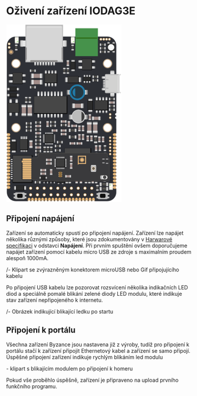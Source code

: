 # Oživení zařízení IODAG3E 

![IODAG3E BOARD](/images/ioda_board_500.png)

## Připojení napájení

Zařízení se automaticky spustí po připojení napájení. Zařízení lze napájet několika různými způsoby, které jsou zdokumentovány v [Harwarové specifikaci](/byzance_documentation/hardware_intro/hardware/iodag3e.md/#napajeni) v odstavci **Napájení**. Při prvním spuštění ovšem doporučujeme napájet zařízení pomocí kabelu micro USB ze zdroje s maximalním proudem alespoň 1000mA.


/- Klipart se zvýrazněným konektorem microUSB nebo Gif 
připojujícího kabelu

Po připojení USB kabelu lze pozorovat rozsvícení několika indikačních LED diod a speciálně pomalé blikání zelené diody LED modulu, které indikuje stav zařízení nepřipojeného k internetu.

/- Obrázek indikující blikající ledku po startu

## Připojení k portálu

Všechna zařízení Byzance jsou nastavena již z výroby, tudíž pro připojení k portálu stačí k zařízení připojit Ethernetový kabel a zařízení se samo připojí. Úspěšné připojení zařízení indikuje rychlým blikáním led modulu

\- klipart s blikajícím modulem po připojení k homeru

Pokud vše proběhlo úspěšně, zařízení je připraveno na upload prvního funkčního programu.





